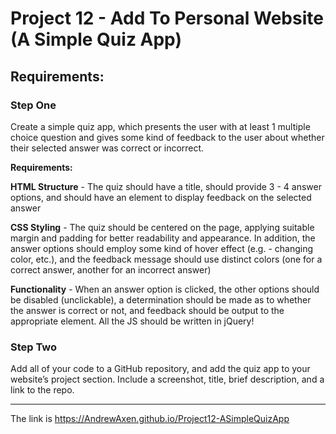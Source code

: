 # Project 12 - Add To Personal Website (A Simple Quiz App)

## Requirements:

### Step One

Create a simple quiz app, which presents the user with at least 1 multiple choice question and gives some kind of feedback to the user about whether their selected answer was correct or incorrect.

**Requirements:**

**HTML Structure** - The quiz should have a title, should provide 3 - 4 answer options, and should have an element to display feedback on the selected answer

**CSS Styling** - The quiz should be centered on the page, applying suitable margin and padding for better readability and appearance. In addition, the answer options should employ some kind of hover effect (e.g. - changing color, etc.), and the feedback message should use distinct colors (one for a correct answer, another for an incorrect answer)

**Functionality** - When an answer option is clicked, the other options should be disabled (unclickable), a determination should be made as to whether the answer is correct or not, and feedback should be output to the appropriate element. All the JS should be written in jQuery!

### Step Two

Add all of your code to a GitHub repository, and add the quiz app to your website’s project section. Include a screenshot, title, brief description, and a link to the repo.

---

The link is https://AndrewAxen.github.io/Project12-ASimpleQuizApp
